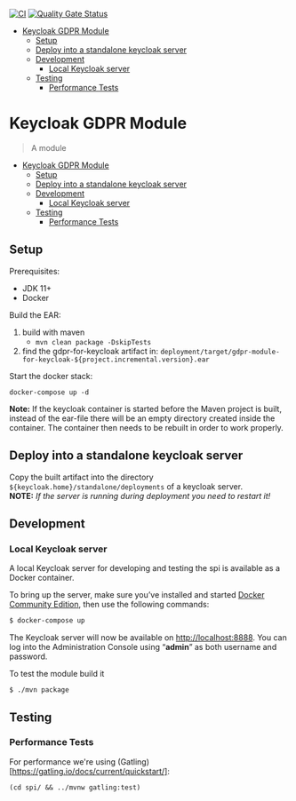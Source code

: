 [![CI](https://github.com/toolisticon/keycloak-gdpr-module/actions/workflows/build.yml/badge.svg)](https://github.com/toolisticon/keycloak-gdpr-module/actions/workflows/build.yml)
[![Quality Gate Status](https://sonarcloud.io/api/project_badges/measure?project=toolisticon_keycloak-gdpr-module&metric=alert_status)](https://sonarcloud.io/dashboard?id=toolisticon_keycloak-gdpr-module)

- [Keycloak GDPR Module](#keycloak-gdpr-module)
  - [Setup](#setup)
  - [Deploy into a standalone keycloak server](#deploy-into-a-standalone-keycloak-server)
  - [Development](#development)
    - [Local Keycloak server](#local-keycloak-server)
  - [Testing](#testing)
    - [Performance Tests](#performance-tests)
# Keycloak GDPR Module

> A module

- [Keycloak GDPR Module](#keycloak-gdpr-module)
  - [Setup](#setup)
  - [Deploy into a standalone keycloak server](#deploy-into-a-standalone-keycloak-server)
  - [Development](#development)
    - [Local Keycloak server](#local-keycloak-server)
  - [Testing](#testing)
    - [Performance Tests](#performance-tests)

## Setup

Prerequisites:
* JDK 11+
* Docker

Build the EAR:

1. build with maven
   * `mvn clean package -DskipTests`
2. find the gdpr-for-keycloak artifact in:
   `deployment/target/gdpr-module-for-keycloak-${project.incremental.version}.ear`

Start the docker stack:

```
docker-compose up -d
```

**Note:** If the keycloak container is started before the Maven project is built, instead of the ear-file there will be an empty
directory created inside the container. The container then needs to be rebuilt in order to work properly.

## Deploy into a standalone keycloak server

Copy the built artifact into the directory `${keycloak.home}/standalone/deployments` of a keycloak server.  
**NOTE:** *If the server is running during deployment you need to restart it!*


## Development
### Local Keycloak server
A local Keycloak server for developing and testing the spi is available as a Docker container.

To bring up the server, make sure you’ve installed and started [Docker Community Edition](https://docs.docker.com/engine/installation/), then use the following commands:
```bash
$ docker-compose up
```
The Keycloak server will now be available on <http://localhost:8888>. You can log into the Administration Console using “**admin**” as both username and password.

To test the module build it
```
$ ./mvn package
```

## Testing

### Performance Tests

For performance we're using (Gatling)[https://gatling.io/docs/current/quickstart/]:
```
(cd spi/ && ../mvnw gatling:test)
```